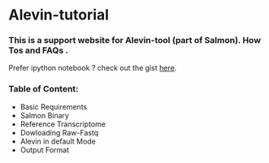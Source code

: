 # Alevin-tutorial
### This is a support website for Alevin-tool (part of Salmon). How Tos and FAQs .

Prefer ipython notebook ? check out the gist [here](https://gist.github.com/k3yavi/c501705ed2d29b12b0d10cf78b3ed001).

### Table of Content:

* Basic Requirements
* Salmon Binary
* Reference Transcriptome
* Dowloading Raw-Fastq
* Alevin in default Mode
* Output Format
